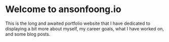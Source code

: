 # Welcome to ansonfoong.io

This is the long and awaited portfolio website that I have dedicated to displaying a bit more about myself, my career goals, what I have worked on, and some blog posts.

